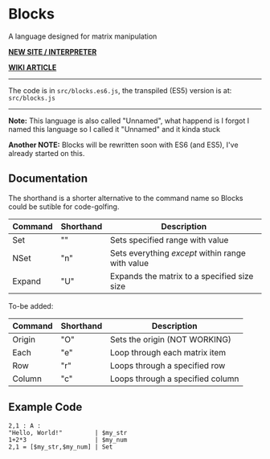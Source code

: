 # Blocks
A language designed for matrix manipulation

[**NEW SITE / INTERPRETER**](http://vihanserver.tk/p/langs/Blocks/)

[**WIKI ARTICLE**](http://esolangs.org/wiki/Unnamed)

---

The code is in `src/blocks.es6.js`, the transpiled (ES5) version is at: `src/blocks.js`

---

**Note:** This language is also called "Unnamed", what happend is I forgot I named this language so I called it "Unnamed" and it kinda stuck

**Another NOTE:** Blocks will be rewritten soon with ES6 (and ES5), I've already started on this.

## Documentation

The shorthand is a shorter alternative to the command name so Blocks could be sutible for code-golfing.

Command | Shorthand |Description
--------|-----------|-----------
Set     |    ""     | Sets specified range with value
NSet    |    "n"    | Sets everything *except* within range with value
Expand  |    "U"    | Expands the matrix to a specified size size

To-be added:

Command | Shorthand |Description
--------|-----------|-----------
Origin  |    "O"    | Sets the origin (NOT WORKING)
Each    |    "e"    | Loop through each matrix item
Row     |    "r"    | Loops through a specified row
Column  |    "c"    | Loops through a specified column


## Example Code

```
2,1 : A :
"Hello, World!"         | $my_str
1+2*3                   | $my_num
2,1 = [$my_str,$my_num] | Set
```
